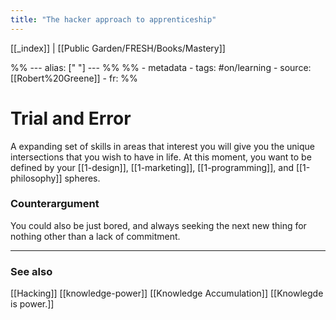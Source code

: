 ```yaml
---
title: "The hacker approach to apprenticeship"
---
```


[[_index]] | [[Public Garden/FRESH/Books/Mastery]]

%% ---
alias: [" "]
--- %%
%% - metadata
	- tags: #on/learning 
	- source: [[Robert%20Greene]]
	- fr: 
%%

# Trial and Error

A expanding set of skills in areas that interest you will give you the unique intersections that you wish to have in life. At this moment, you want to be defined by your [[1-design]], [[1-marketing]], [[1-programming]], and [[1-philosophy]] spheres. 

### Counterargument
You could also be just bored, and always seeking the next new thing for nothing other than a lack of commitment. 

-------------
### See also
[[Hacking]] [[knowledge-power]] [[Knowledge Accumulation]] [[Knowlegde is power.]]

